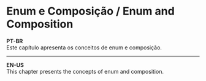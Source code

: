# Enum e Composição / Enum and Composition
**PT-BR**  
Este capítulo apresenta os conceitos de enum e composição.

***

**EN-US**  
This chapter presents the concepts of enum and composition.
